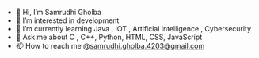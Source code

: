 - 👋 Hi, I’m Samrudhi Gholba
- 👀 I’m interested in development 
- 🌱 I’m currently learning Java , IOT , Artificial intelligence , Cybersecurity 
- 💬 Ask me about C , C++, Python, HTML, CSS, JavaScript
- 📫 How to reach me @samrudhi.gholba.4203@gmail.com


<!---
SamrudhiGholba04/SamrudhiGholba04 is a ✨ special ✨ repository because its `README.md` (this file) appears on your GitHub profile.
You can click the Preview link to take a look at your changes.
--->
